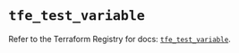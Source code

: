 # `tfe_test_variable`

Refer to the Terraform Registry for docs: [`tfe_test_variable`](https://registry.terraform.io/providers/hashicorp/tfe/0.66.0/docs/resources/test_variable).
